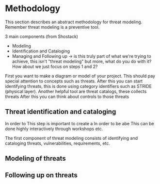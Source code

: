 # Methodology
This section describes an abstract methodology for threat modeling.
Remember threat modeling is a preventive tool.

3 main components (from Shostack)
* Modeling
* Identification and Cataloging
* Managing and Following up -> is this truly part of what we're trying to achieve, this isn't "threat modeling" but more, what do you do with it? How about we just focus on steps 1 and 2?


First you want to make a diagram or model of your project.
This should pay special attention to concepts such as threats.
After this you can start identifying threats, this is done using category identifiers such as STRIDE (physical layer).
Another helpful tool are threat catalogs, these collects threats
After this you can think about controls to those threats

## Threat identification and cataloging
In order to This step is important to create a 
In order to be abe
This can be done highly interactively through workshops etc.

The first component of threat modeling consists of identifying and cataloging threats, vulnerabilities, requirements, etc.

## Modeling of threats

## Following up on threats 